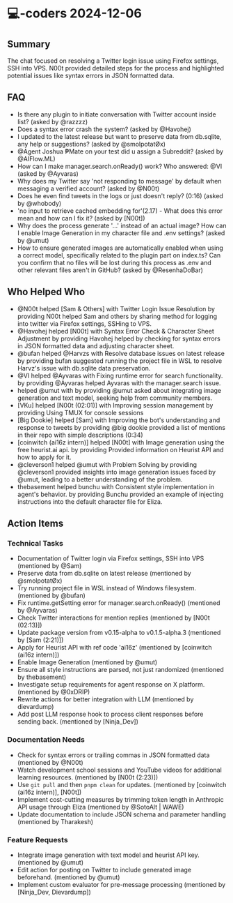 # 💻-coders 2024-12-06

## Summary

The chat focused on resolving a Twitter login issue using Firefox settings, SSH into VPS. N00t provided detailed steps for the process and highlighted potential issues like syntax errors in JSON formatted data.

## FAQ

- Is there any plugin to initiate conversation with Twitter account inside list? (asked by @razzzz)
- Does a syntax error crash the system? (asked by @Havohej)
- I updated to the latest release but want to preserve data from db.sqlite, any help or suggestions? (asked by @smolpotatØx)
- @Agent Joshua ₱Mate on your test did u assign a Subreddit? (asked by @AIFlow.ML)
- How can I make manager.search.onReady() work? Who answered: @VI (asked by @Ayvaras)
- Why does my Twitter say 'not responding to message' by default when messaging a verified account? (asked by @N00t)
- Does he even find tweets in the logs or just doesn't reply? (0:16) (asked by @whobody)
- 'no input to retrieve cached embedding for'(2.17) - What does this error mean and how can I fix it? (asked by [N00t])
- Why does the process generate '...' instead of an actual image? How can I enable Image Generation in my character file and .env settings? (asked by @umut)
- How to ensure generated images are automatically enabled when using a correct model, specifically related to the plugin part on index.ts? Can you confirm that no files will be lost during this process as .env and other relevant files aren't in GitHub? (asked by @ResenhaDoBar)

## Who Helped Who

- @N00t helped [Sam & Others] with Twitter Login Issue Resolution by providing N00t helped Sam and others by sharing method for logging into twitter via Firefox settings, SSHing to VPS.
- @Havohej helped [N00t] with Syntax Error Check & Character Sheet Adjustment by providing Havohej helped by checking for syntax errors in JSON formatted data and adjusting character sheet.
- @bufan helped @Harvzs with Resolve database issues on latest release by providing bufan suggested running the project file in WSL to resolve Harvz's issue with db.sqlite data preservation.
- @VI helped @Ayvaras with Fixing runtime error for search functionality. by providing @Ayvaras helped Ayvaras with the manager.search issue.
- helped @umut with by providing @umut asked about integrating image generation and text model, seeking help from
  community members.
- [VKu] helped [N00t (02:01)] with Improving session management by providing Using TMUX for console sessions
- [Big Dookie] helped [Sam] with Improving the bot's understanding and response to tweets by providing @big dookie provided a list of mentions in their repo with simple descriptions (0:34)
- [coinwitch (ai16z intern)] helped [N00t] with Image generation using the free heurist.ai api. by providing Provided information on Heurist API and how to apply for it.
- @cleverson1 helped @umut with Problem Solving by providing @cleverson1 provided insights into image generation issues faced by @umut, leading to a better understanding of the problem.
- thebasement helped bunchu with Consistent style implementation in agent's behavior. by providing Bunchu provided an example of injecting instructions into the default character file for Eliza.

## Action Items

### Technical Tasks

- Documentation of Twitter login via Firefox settings, SSH into VPS (mentioned by @Sam)
- Preserve data from db.sqlite on latest release (mentioned by @smolpotatØx)
- Try running project file in WSL instead of Windows filesystem. (mentioned by @bufan)
- Fix runtime.getSetting error for manager.search.onReady() (mentioned by @Ayvaras)
- Check Twitter interactions for mention replies (mentioned by [N00t (02:13)])
- Update package version from v0.15-alpha to v0.1.5-alpha.3 (mentioned by [Sam (2:21)])
- Apply for Heurist API with ref code 'ai16z' (mentioned by [coinwitch (ai16z intern)])
- Enable Image Generation (mentioned by @umut)
- Ensure all style instructions are parsed, not just randomized (mentioned by thebasement)
- Investigate setup requirements for agent response on X platform. (mentioned by @0xDRIP)
- Rewrite actions for better integration with LLM (mentioned by dievardump)
- Add post LLM response hook to process client responses before sending back. (mentioned by [Ninja_Dev])

### Documentation Needs

- Check for syntax errors or trailing commas in JSON formatted data (mentioned by @N00t)
- Watch development school sessions and YouTube videos for additional learning resources. (mentioned by [N00t (2:23)])
- Use `git pull` and then `pnpm clean` for updates. (mentioned by [coinwitch (ai16z intern)], [N00t])
- Implement cost-cutting measures by trimming token length in Anthropic API usage through Eliza (mentioned by @SotoAlt | WAWE)
- Update documentation to include JSON schema and parameter handling (mentioned by Tharakesh)

### Feature Requests

- Integrate image generation with text model and heurist API key. (mentioned by @umut)
- Edit action for posting on Twitter to include generated image beforehand. (mentioned by @umut)
- Implement custom evaluator for pre-message processing (mentioned by [Ninja_Dev, Dievardump])
